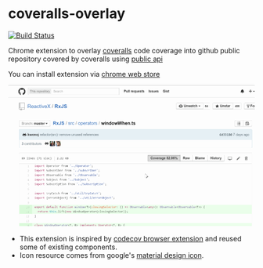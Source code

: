 # coveralls-overlay
[![Build Status](https://travis-ci.org/kwonoj/coveralls-overlay.svg?branch=master)](https://travis-ci.org/kwonoj/coveralls-overlay)

Chrome extension to overlay [coveralls](http://coveralls.io/) code coverage into github public repository covered by coveralls using [public api](https://coveralls.zendesk.com/hc/en-us/articles/201774865-API-Introduction)

You can install extension via [chrome web store](https://t.co/iDp1UWi8ug)

![demo](screenshots/coveralls.gif)

* This extension is inspired by [codecov browser extension](https://github.com/codecov/browser-extension) and reused some of existing components.
* Icon resource comes from google's [material design icon](https://www.google.com/design/icons/#ic_visibility).
